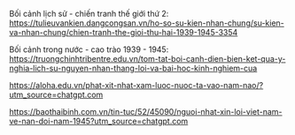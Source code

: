 Bối cảnh lịch sử - chiến tranh thế giới thứ 2:
https://tulieuvankien.dangcongsan.vn/ho-so-su-kien-nhan-chung/su-kien-va-nhan-chung/chien-tranh-the-gioi-thu-hai-1939-1945-3354

Bối cảnh trong nước - cao trào 1939 - 1945:
https://truongchinhtribentre.edu.vn/tom-tat-boi-canh-dien-bien-ket-qua-y-nghia-lich-su-nguyen-nhan-thang-loi-va-bai-hoc-kinh-nghiem-cua

https://aloha.edu.vn/phat-xit-nhat-xam-luoc-nuoc-ta-vao-nam-nao/?utm_source=chatgpt.com

https://baothaibinh.com.vn/tin-tuc/52/45090/nguoi-nhat-xin-loi-viet-nam-ve-nan-doi-nam-1945?utm_source=chatgpt.com